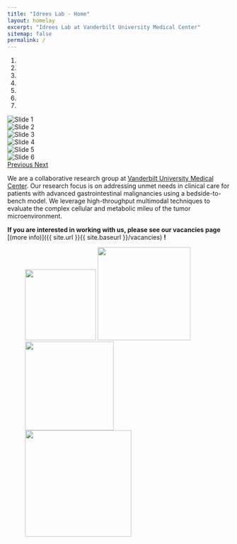 ```yaml
---
title: "Idrees Lab - Home"
layout: homelay
excerpt: "Idrees Lab at Vanderbilt University Medical Center"
sitemap: false
permalink: /
---
```


<div markdown="0" id="carousel" class="carousel slide" data-ride="carousel" data-interval="4000" data-pause="hover" >
    <!-- Menu -->
    <ol class="carousel-indicators">
        <li data-target="#carousel" data-slide-to="0" class="active"></li>
        <li data-target="#carousel" data-slide-to="1"></li>
        <li data-target="#carousel" data-slide-to="2"></li>
        <li data-target="#carousel" data-slide-to="3"></li>
        <li data-target="#carousel" data-slide-to="4"></li>
        <li data-target="#carousel" data-slide-to="5"></li>
        <li data-target="#carousel" data-slide-to="6"></li>
    </ol> 
    <!-- Items -->
    <div class="carousel-inner" markdown="0">
        <div class="item active">
            <img src="{{ site.url }}{{ site.baseurl }}/images/slider7001400/dummy.png" alt="Slide 1" />
        </div>
        <div class="item">
            <img src="{{ site.url }}{{ site.baseurl }}/images/slider7001400/dummy.png" alt="Slide 2" />
        </div>
        <div class="item">
            <img src="{{ site.url }}{{ site.baseurl }}/images/slider7001400/dummy.png" alt="Slide 3" />
        </div>
        <div class="item">
            <img src="{{ site.url }}{{ site.baseurl }}/images/slider7001400/dummy.png" alt="Slide 4" />
        </div>
        <div class="item">
            <img src="{{ site.url }}{{ site.baseurl }}/images/slider7001400/dummy.png" alt="Slide 5" />
        </div>       
         <div class="item">
            <img src="{{ site.url }}{{ site.baseurl }}/images/slider7001400/dummy.png" alt="Slide 6" />
        </div>
    </div>
  <a class="left carousel-control" href="#carousel" role="button" data-slide="prev">
    <span class="glyphicon glyphicon-chevron-left" aria-hidden="true"></span>
    <span class="sr-only">Previous</span>
  </a>
  <a class="right carousel-control" href="#carousel" role="button" data-slide="next">
    <span class="glyphicon glyphicon-chevron-right" aria-hidden="true"></span>
    <span class="sr-only">Next</span>
  </a>
</div> 

We are a collaborative research group at [Vanderbilt University Medical Center](https://vumc.org). Our research focus is on addressing unmet needs in clinical care for patients with advanced gastrointestinal malignancies using a bedside-to-bench model. We leverage high-throughput multimodal techniques to evaluate the complex cellular and metabolic mileu of the tumor microenvironment. 

**If you are interested in working with us, please see our vacancies page** [(more info)]({{ site.url }}{{ site.baseurl }}/vacancies) **!**

<figure class="fourth">
  <img src="{{ site.url }}{{ site.baseurl }}/images/logopic/vumc-logo.png" style="width: 160px">
  <img src="{{ site.url }}{{ site.baseurl }}/images/logopic/VICC.png" style="width: 210px">
  <img src="{{ site.url }}{{ site.baseurl }}/images/logopic/nih-logo-color.png" style="width: 200px">
  <img src="{{ site.url }}{{ site.baseurl }}/images/logopic/Logo_NCI.svg" style="width: 240px">
</figure>
